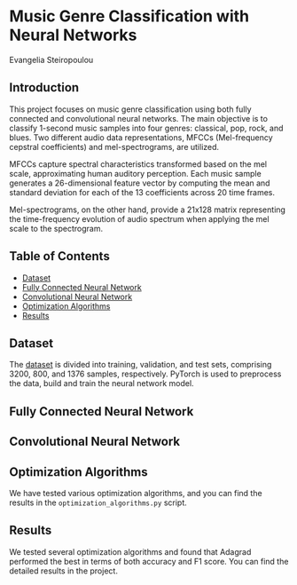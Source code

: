 # Music Genre Classification with Neural Networks

Evangelia Steiropoulou

## Introduction

This project focuses on music genre classification using both fully connected and convolutional neural networks. The main objective is to classify 1-second music samples into four genres: classical, pop, rock, and blues. Two different audio data representations, MFCCs (Mel-frequency cepstral coefficients) and mel-spectrograms, are utilized.

MFCCs capture spectral characteristics transformed based on the mel scale, approximating human auditory perception. Each music sample generates a 26-dimensional feature vector by computing the mean and standard deviation for each of the 13 coefficients across 20 time frames.

Mel-spectrograms, on the other hand, provide a 21x128 matrix representing the time-frequency evolution of audio spectrum when applying the mel scale to the spectrogram.

## Table of Contents

- [Dataset](#dataset)
- [Fully Connected Neural Network](#fully-connected-neural-network)
- [Convolutional Neural Network](#convolutional-neural-network)
- [Optimization Algorithms](#optimization-algorithms)
- [Results](#results)

## Dataset

The [dataset]() is divided into training, validation, and test sets, comprising 3200, 800, and 1376 samples, respectively. PyTorch is used to preprocess the data, build and train the neural network model.

## Fully Connected Neural Network



## Convolutional Neural Network


## Optimization Algorithms

We have tested various optimization algorithms, and you can find the results in the `optimization_algorithms.py` script. 

## Results

We tested several optimization algorithms and found that Adagrad performed the best in terms of both accuracy and F1 score. You can find the detailed results in the project.
